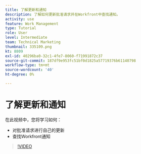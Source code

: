 ```yaml
---
title: 了解更新和通知
description: 了解如何更新批准请求并在Workfront中查找通知。
activity: use
feature: Work Management
type: Tutorial
role: User
level: Intermediate
team: Technical Marketing
thumbnail: 335109.png
kt: 8809
exl-id: 40296ba0-32c1-4fe7-8060-f71991872c37
source-git-commit: 187df9e953fc51bf0d1825a57719376b61140798
workflow-type: tm+mt
source-wordcount: '40'
ht-degree: 0%

---
```


# 了解更新和通知

在此视频中，您将学习如何：

* 对批准请求进行自己的更新
* 查找Workfront通知

>[!VIDEO](https://video.tv.adobe.com/v/335109/?quality=12)

<!---
learn more URLS
Tag others on updates
Update work
--->
